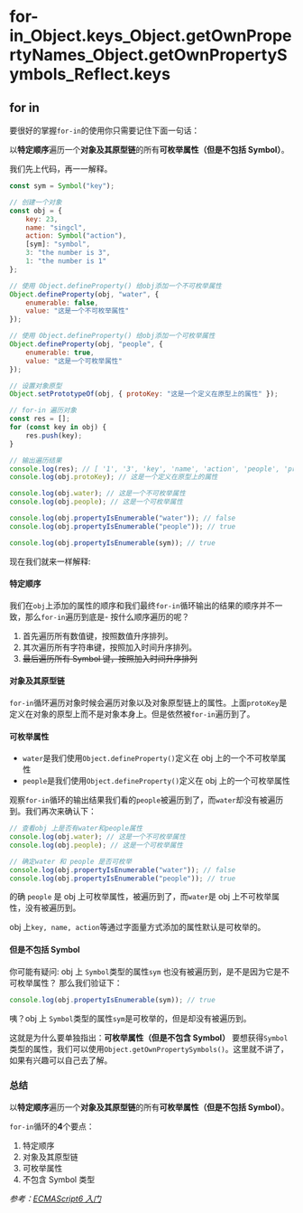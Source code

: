 # for-in_Object.keys_Object.getOwnPropertyNames_Object.getOwnPropertySymbols_Reflect.keys

## for in

要很好的掌握`for-in`的使用你只需要记住下面一句话：

以**特定顺序**遍历一个**对象及其原型链**的所有**可枚举属性（但是不包括 Symbol）**。

我们先上代码，再一一解释。

```js
const sym = Symbol("key");

// 创建一个对象
const obj = {
    key: 23,
    name: "singcl",
    action: Symbol("action"),
    [sym]: "symbol",
    3: "the number is 3",
    1: "the number is 1"
};

// 使用 Object.defineProperty() 给obj添加一个不可枚举属性
Object.defineProperty(obj, "water", {
    enumerable: false,
    value: "这是一个不可枚举属性"
});

// 使用 Object.defineProperty() 给obj添加一个可枚举属性
Object.defineProperty(obj, "people", {
    enumerable: true,
    value: "这是一个可枚举属性"
});

// 设置对象原型
Object.setPrototypeOf(obj, { protoKey: "这是一个定义在原型上的属性" });

// for-in 遍历对象
const res = [];
for (const key in obj) {
    res.push(key);
}

// 输出遍历结果
console.log(res); // [ '1', '3', 'key', 'name', 'action', 'people', 'protoKey' ]
console.log(obj.protoKey); // 这是一个定义在原型上的属性

console.log(obj.water); // 这是一个不可枚举属性
console.log(obj.people); // 这是一个可枚举属性

console.log(obj.propertyIsEnumerable("water")); // false
console.log(obj.propertyIsEnumerable("people")); // true

console.log(obj.propertyIsEnumerable(sym)); // true
```

现在我们就来一样解释:

#### 特定顺序

我们在`obj`上添加的属性的顺序和我们最终`for-in`循环输出的结果的顺序并不一致，那么`for-in`遍历到底是- 按什么顺序遍历的呢？

1. 首先遍历所有数值键，按照数值升序排列。
2. 其次遍历所有字符串键，按照加入时间升序排列。
3. ~~最后遍历所有 Symbol 键，按照加入时间升序排列~~

#### 对象及其原型链

`for-in`循环遍历对象时候会遍历对象以及对象原型链上的属性。上面`protoKey`是定义在对象的原型上而不是对象本身上。但是依然被`for-in`遍历到了。

#### 可枚举属性

-   `water`是我们使用`Object.defineProperty()`定义在 obj 上的一个不可枚举属性
-   `people`是我们使用`Object.defineProperty()`定义在 obj 上的一个可枚举属性

观察`for-in`循环的输出结果我们看的`people`被遍历到了，而`water`却没有被遍历到。我们再次来确认下：

```js
// 查看obj 上是否有water和people属性
console.log(obj.water); // 这是一个不可枚举属性
console.log(obj.people); // 这是一个可枚举属性

// 确定water 和 people 是否可枚举
console.log(obj.propertyIsEnumerable("water")); // false
console.log(obj.propertyIsEnumerable("people")); // true
```

的确 `people` 是 obj 上可枚举属性，被遍历到了，而`water`是 obj 上不可枚举属性，没有被遍历到。

obj 上`key, name, action`等通过字面量方式添加的属性默认是可枚举的。

#### 但是不包括 Symbol

你可能有疑问: obj 上 `Symbol`类型的属性`sym` 也没有被遍历到，是不是因为它是不可枚举属性？
那么我们验证下：

```js
console.log(obj.propertyIsEnumerable(sym)); // true
```

咦？obj 上 `Symbol`类型的属性`sym`是可枚举的，但是却没有被遍历到。

这就是为什么要单独指出：**可枚举属性（但是不包含 Symbol）**
要想获得`Symbol`类型的属性，我们可以使用`Object.getOwnPropertySymbols()`。这里就不讲了，如果有兴趣可以自己去了解。

### 总结

以**特定顺序**遍历一个**对象及其原型链**的所有**可枚举属性（但是不包括 Symbol）**。

`for-in`循环的**4**个要点：

1. 特定顺序
2. 对象及其原型链
3. 可枚举属性
4. 不包含 Symbol 类型

_参考：[ECMAScript6 入门](http://es6.ruanyifeng.com/#docs/object#__proto__%E5%B1%9E%E6%80%A7%EF%BC%8CObject-setPrototypeOf%EF%BC%8CObject-getPrototypeOf)_
